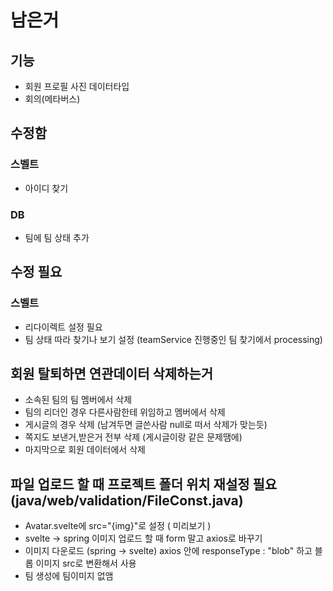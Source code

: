 # 남은거
## 기능
* 회원 프로필 사진 데이터타입
* 회의(메타버스)

## 수정함
### 스벨트
* 아이디 찾기
### DB
* 팀에 팀 상태 추가

## 수정 필요
### 스벨트
* 리다이렉트 설정 필요
* 팀 상태 따라 찾기나 보기 설정 (teamService 진행중인 팀 찾기에서 processing)


## 회원 탈퇴하면 연관데이터 삭제하는거
* 소속된 팀의 팀 멤버에서 삭제
* 팀의 리더인 경우 다른사람한테 위임하고 멤버에서 삭제
* 게시글의 경우 삭제 (남겨두면 글쓴사람 null로 떠서 삭제가 맞는듯)
* 쪽지도 보낸거,받은거 전부 삭제 (게시글이랑 같은 문제땜에) 
* 마지막으로 회원 데이터에서 삭제

## 파일 업로드 할 때 프로젝트 폴더 위치 재설정 필요 (java/web/validation/FileConst.java)
* Avatar.svelte에 src="{img}"로 설정 ( 미리보기 )
* svelte -> spring 이미지 업로드 할 때 form 말고 axios로 바꾸기
* 이미지 다운로드 (spring -> svelte) axios 안에 responseType : "blob" 하고 블롭 이미지 src로 변환해서 사용
* 팀 생성에 팀이미지 없앰